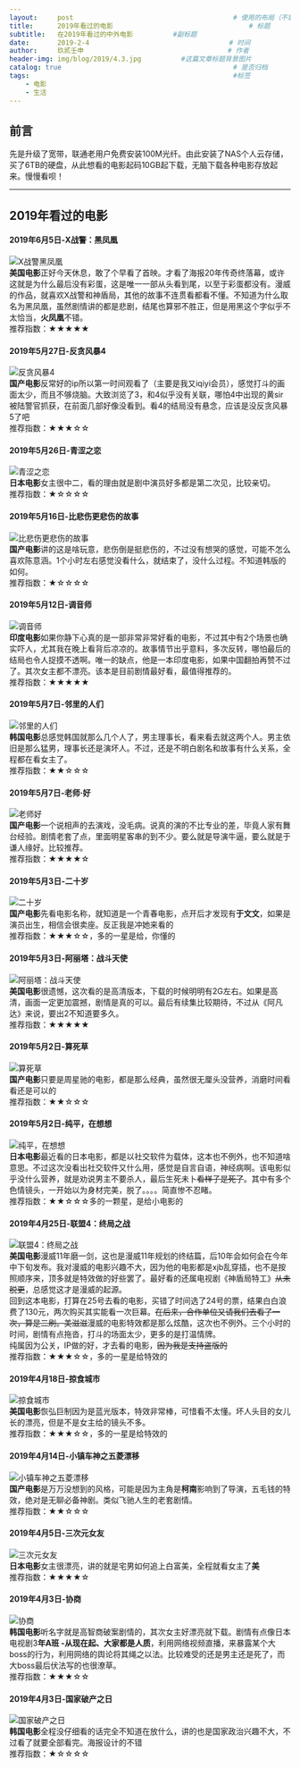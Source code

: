 ```yaml
---
layout:     post   				                        # 使用的布局（不需要改）
title:      2019年看过的电影 			            	        # 标题 
subtitle:   在2019年看过的中外电影          #副标题
date:       2019-2-4            				       # 时间
author:     玖贰壬申					            	# 作者
header-img: img/blog/2019/4.3.jpg 	       #这篇文章标题背景图片
catalog: true 					                     	# 是否归档
tags:							                     	#标签
    - 电影
    - 生活
---
```

## 前言

先是升级了宽带，联通老用户免费安装100M光纤。由此安装了NAS个人云存储，买了6TB的硬盘，从此想看的电影起码10GB起下载，无脑下载各种电影存放起来。慢慢看呗！

---


## 2019年看过的电影

####  2019年6月5日-X战警：黑凤凰
![X战警黑凤凰](https://blog-1257973271.cos.ap-shanghai.myqcloud.com/X%E6%88%98%E8%AD%A6-%E9%BB%91%E5%87%A4%E5%87%B0.jpg)<br>
**美国电影**正好今天休息，敢了个早看了首映。才看了海报20年传奇终落幕，或许这就是为什么最后没有彩蛋，这是唯一一部从头看到尾，以至于彩蛋都没有。漫威的作品，就喜欢X战警和神盾局，其他的故事不连贯看都看不懂。不知道为什么取名为黑凤凰，虽然剧情讲的都是悲剧，结尾也算邪不胜正，但是用黑这个字似乎不太恰当，**火凤凰**不错。<br>
推荐指数：★★★★★


####  2019年5月27日-反贪风暴4
![反贪风暴4](https://blog-1257973271.cos.ap-shanghai.myqcloud.com/%E5%8F%8D%E8%B4%AA%E9%A3%8E%E6%9A%B44.jpg)<br>
**国产电影**反常好的ip所以第一时间观看了（主要是我又iqiyi会员），感觉打斗的画面太少，而且不够烧脑。大致浏览了3，和4似乎没有关联，哪怕4中出现的黄sir被陆警官抓获，在前面几部好像没看到。看4的结局没有悬念，应该是没反贪风暴5了吧<br>
推荐指数：★★★☆☆


####  2019年5月26日-青涩之恋
![青涩之恋](https://nas-1257973271.cos.ap-guangzhou.myqcloud.com/%E9%9D%92%E6%B6%A9%E4%B9%8B%E6%81%8B.jpg)<br>
**日本电影**女主很中二，看的理由就是剧中演员好多都是第二次见，比较亲切。<br>
推荐指数：★☆☆☆☆


####  2019年5月16日-比悲伤更悲伤的故事
![比悲伤更悲伤的故事](https://nas-1257973271.cos.ap-guangzhou.myqcloud.com/%E6%AF%94%E6%82%B2%E4%BC%A4%E6%9B%B4%E6%82%B2%E4%BC%A4%E7%9A%84%E6%95%85%E4%BA%8B.jpg)<br>
**国产电影**讲的这是啥玩意，悲伤倒是挺悲伤的，不过没有想哭的感觉，可能不怎么喜欢陈意涵。1个小时左右感觉没看什么，就结束了，没什么过程。不知道韩版的如何。<br>
推荐指数：★☆☆☆☆


####  2019年5月12日-调音师
![调音师](https://blog-1257973271.cos.ap-shanghai.myqcloud.com/%E8%B0%83%E9%9F%B3%E5%B8%88.jpg)<br>
**印度电影**如果你静下心真的是一部非常非常好看的电影，不过其中有2个场景也确实吓人，尤其我在晚上看背后凉凉的。故事情节出乎意料，多次反转，哪怕最后的结局也令人捉摸不透啊。唯一的缺点，他是一本印度电影，如果中国翻拍再赞不过了。其次女主都不漂亮。该本是目前剧情最好看，最值得推荐的。<br>
推荐指数：★★★★★


####  2019年5月7日-邻里的人们
![邻里的人们](https://blog-1257973271.cos.ap-shanghai.myqcloud.com/%E9%82%BB%E9%87%8C%E7%9A%84%E4%BA%BA%E4%BB%AC.jpg)<br>
**韩国电影**总感觉韩国就那么几个人了，男主理事长，看来看去就这两个人。男主依旧是那么猛男，理事长还是演坏人。不过，还是不明白剧名和故事有什么关系，全程都在看女主了。<br>
推荐指数：★★☆☆☆


####  2019年5月7日-老师·好
![老师好](https://blog-1257973271.cos.ap-shanghai.myqcloud.com/%E8%80%81%E5%B8%88%E5%A5%BD.jpg)<br>
**国产电影**一个说相声的去演戏，没毛病。说真的演的不比专业的差，毕竟人家有舞台经验。剧情老套了点，里面明星客串的到不少。要么就是导演牛逼，要么就是于谦人缘好。比较推荐。<br>
推荐指数：★★★★☆


####  2019年5月3日-二十岁
![二十岁](https://blog-1257973271.cos.ap-shanghai.myqcloud.com/%E4%BA%8C%E5%8D%81%E5%B2%81.jpg)<br>
**国产电影**先看电影名称，就知道是一个青春电影，点开后才发现有**于文文**，如果是演员出生，相信会很卖座。反正我是冲她来看的<br>
推荐指数：★★★☆☆，多的一星是给，你懂的


####  2019年5月3日-阿丽塔：战斗天使
![阿丽塔：战斗天使](https://blog-1257973271.cos.ap-shanghai.myqcloud.com/%E9%98%BF%E4%B8%BD%E5%A1%94%EF%BC%9A%E6%88%98%E6%96%97%E5%A4%A9%E4%BD%BF.jpg)<br>
**美国电影**很遗憾，这次看的是高清版本，下载的时候明明有2G左右。如果是高清，画面一定更加震撼，剧情是真的可以。最后有续集比较期待，不过从《阿凡达》来说，要出2不知道要多久。<br>
推荐指数：★★★★★


####  2019年5月2日-算死草
![算死草](https://blog-1257973271.cos.ap-shanghai.myqcloud.com/%E7%AE%97%E6%AD%BB%E8%8D%89.jpg)<br>
**国产电影**只要是周星驰的电影，都是那么经典，虽然很无厘头没营养，消磨时间看看还是可以的<br>
推荐指数：★★☆☆☆


####  2019年5月2日-纯平，在想想
![纯平，在想想](	https://blog-1257973271.cos.ap-shanghai.myqcloud.com/%E7%BA%AF%E5%B9%B3%E5%9C%A8%E6%83%B3%E6%83%B3.jpg)<br>
**日本电影**最近看的日本电影，都是以社交软件为载体，这本也不例外，也不知道啥意思。不过这次没看出社交软件又什么用，感觉是自言自语，神经病啊。该电影似乎没什么营养，就是劝说男主不要杀人，最后生死未卜~~看样子是死了~~。其中有多个色情镜头，一开始以为身材完美，脱了。。。。简直惨不忍睹。<br>
推荐指数：★★☆☆☆多的一颗星，是给小电影的


####  2019年4月25日-联盟4：终局之战
![联盟4：终局之战](	https://blog-1257973271.cos.ap-shanghai.myqcloud.com/%E5%A4%8D%E4%BB%87%E8%80%85%E8%81%94%E7%9B%9F4.jpg)<br>
**美国电影**漫威11年磨一剑，这也是漫威11年规划的终结篇，后10年会如何会在今年中下旬发布。我对漫威的电影兴趣不大，因为他的电影都是xjb乱穿插，也不是按照顺序来，顶多就是特效做的好些罢了。最好看的还属电视剧《神盾局特工》~~从未脱更~~，总感觉这才是漫威的起源。<br>
回到这本电影，打算在25号去看的电影，买错了时间选了24号的票，结果白白浪费了130元，两次购买其实能看一次巨幕。~~在后来，合作单位又请我们去看了一次，算是二刷。美滋滋~~漫威的电影特效都是那么炫酷，这次也不例外。三个小时的时间，剧情有点拖沓，打斗的场面太少，更多的是打温情牌。<br>
纯属因为公关，IP做的好，才去看的电影，~~因为我是支持盗版的~~<br>
推荐指数：★★★☆☆，多的一星是给特效的


####  2019年4月18日-掠食城市
![掠食城市](https://blog-1257973271.cos.ap-shanghai.myqcloud.com/%E6%8E%A0%E9%A3%9F%E5%9F%8E%E5%B8%82.jpg)<br>
**美国电影**恢弘巨制因为是蓝光版本，特效非常棒，可惜看不太懂。坏人头目的女儿长的漂亮，但是不是女主给的镜头不多。<br>
推荐指数：★★★☆☆，多的一星是给特效的


####  2019年4月14日-小镇车神之五菱漂移
![小镇车神之五菱漂移](https://blog-1257973271.cos.ap-shanghai.myqcloud.com/%E5%B0%8F%E9%95%87%E8%BD%A6%E7%A5%9E%E4%B9%8B%E4%BA%94%E8%8F%B1%E6%BC%82%E7%A7%BB.jpg)<br>
**国产电影**是万万没想到的风格，可能是因为主角是**柯南**影响到了导演，五毛钱的特效，绝对是无聊必备神剧。类似飞驰人生的老套剧情。<br>
推荐指数：★★☆☆☆


####  2019年4月5日-三次元女友
![三次元女友](https://blog-1257973271.cos.ap-shanghai.myqcloud.com/p2520170117.jpg)<br>
**日本电影**女主很漂亮，讲的就是宅男如何追上白富美，全程就看女主了**美**<br>
推荐指数：★★★★☆


####  2019年4月3日-协商
![协商](https://blog-1257973271.cos.ap-shanghai.myqcloud.com/%E5%8D%8F%E5%95%86.jpg)<br>
**韩国电影**听名字就是高智商破案剧情的，其次女主好漂亮就下载。剧情有点像日本电视剧3**年A班 -从现在起、大家都是人质**，利用网络视频直播，来暴露某个大boss的行为，利用网络的舆论将其绳之以法。比较难受的还是男主还是死了，而大boss最后伏法写的也很潦草。<br>
推荐指数：★★★☆☆


####  2019年4月3日-国家破产之日
![国家破产之日](https://blog-1257973271.cos.ap-shanghai.myqcloud.com/%E7%A0%B4%E4%BA%A7%E5%9B%BD%E5%AE%B6%E4%B9%8B%E6%97%A5.jpg)<br>
**韩国电影**全程没仔细看的话完全不知道在放什么，讲的也是国家政治兴趣不大，不过看了就要全部看完。海报设计的不错<br>
推荐指数：★☆☆☆☆
